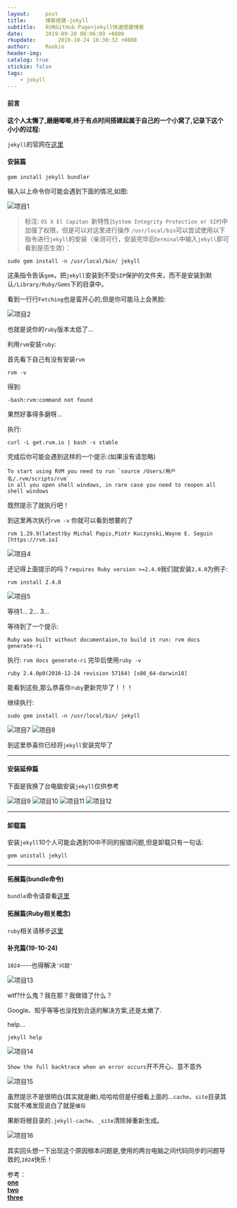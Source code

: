 ```yaml
---
layout:     post
title:      博客搭建-jekyll
subtitle:   利用GitHub Page+jekyll快速搭建博客
date:       2019-09-20 08:06:09 +0800
rkupdate:		2019-10-24 16:30:32 +0800
author:     Rookie
header-img: 
catalog: true
stickie: false
tags:
    - jekyll
---
```


#### 前言

**这个人太懒了,磨磨唧唧,终于有点时间搭建起属于自己的一个小窝了,记录下这个小小的过程:**


`jekyll`的官网在[这里](http://jekyllcn.com/)  

#### 安装篇

```
gem install jekyll bundler
```
输入以上命令你可能会遇到下面的情况,如图:

![项目1](/img/20190920/1.jpg)

>标注: `OS X El Capitan `新特性(`System Integrity Protection or SIP`)中加强了权限，但是可以对这里进行操作 `/usr/local/bin`可以尝试使用以下指令进行`jekyll`的安装（亲测可行，安装完毕后t`erminal`中输入`jekyll`即可看到是否生效）：

```
sudo gem install -n /usr/local/bin/ jekyll
```
这条指令告诉`gem`，把`jekyll`安装到不受`SIP`保护的文件夹，而不是安装到默认`/Library/Ruby/Gems`下的目录中。

看到一行行`Fetching`也是蛮开心的,但是你可能马上会黑脸:

![项目2](/img/20190920/2.jpg)

也就是说你的`ruby`版本太低了...

利用`rvm`安装`ruby`:

首先看下自己有没有安装`rvm`

```
rvm -v
```

得到:

```
-bash:rvm:command not found
```

果然好事得多磨呀...

执行:

```
curl -L get.rvm.io | bash -s stable
```

完成后你可能会遇到这样的一个提示:(如果没有请忽略)

```
To start using RVM you need to run `source /Users/用户名/.rvm/scripts/rvm`  
in all you open shell windows, in rare case you need to reopen all shell windows
```

既然提示了就执行吧！

到这里再次执行`rvm -v` 你就可以看到想要的了

```
rvm 1.29.9(latest)by Michal Papis,Piotr Kuczynski,Wayne E. Seguin [https://rvm.io]
```

![项目4](/img/20190920/4.jpg)

还记得上面提示的吗？`requires Ruby version >=2.4.0`我们就安装`2,4.0`为例子:

```
rvm install 2.4.0
```

![项目5](/img/20190920/5.jpg)

等待1... 2... 3...

等待到了一个提示:

```
Ruby was built without documentaion,to build it run: rvm docs generate-ri 
```

执行: `rvm docs generate-ri` 完毕后使用`ruby -v`

```
ruby 2.4.0p0(2016-12-24 revision 57164) [x86_64-darwin18]
```
能看到这些,那么恭喜你`ruby`更新完毕了！！！

继续执行:

```
sudo gem install -n /usr/local/bin/ jekyll
```

![项目7](/img/20190920/7.jpg)
![项目8](/img/20190920/8.jpg)

到这里恭喜你已经将`jekyll`安装完毕了

---
#### 安装延伸篇

下面是我换了台电脑安装`jekyll`仅供参考

![项目9](/img/20190920/9.jpg)
![项目10](/img/20190920/10.jpg)
![项目11](/img/20190920/11.jpg)
![项目12](/img/20190920/12.jpg)

---
#### 卸载篇

安装`jekyll`10个人可能会遇到10中不同的报错问题,但是卸载只有一句话:
```
gem unistall jekyll
```
---

#### 拓展篇(bundle命令)

`bundle`命令请查看[这里](https://blog.csdn.net/huaishu/article/details/38778777)

#### 拓展篇(Ruby相关概念)

`ruby`相关请移步[这里](https://rookie920.github.io/2019/06/05/Ruby%E7%9B%B8%E5%85%B3%E6%A6%82%E5%BF%B5/)

#### 补充篇(19-10-24)

`1024`----也得解决`'问题'`

![项目13](/img/20190920/13.jpg)

wtf?什么鬼？我在那？我做错了什么？

Google、知乎等等也没找到合适的解决方案,还是太嫩了.

help...

```
jekyll help
```

![项目14](/img/20190920/14.jpg)

`Show the full backtrace when an error occurs`开不开心、意不意外

![项目15](/img/20190920/15.jpg)

虽然提示不是很明白(其实就是嫩),哈哈哈但是仔细看上面的...`cache`、`site`目录其实就不难发现说白了就是`缓存`

果断将根目录的`.jekyll-cache`、`_site`清除掉重新生成。

![项目16](/img/20190920/16.jpg)

其实回头想一下出现这个原因根本问题是,使用的两台电脑之间代码同步的问题导致的,`1024`快乐！




参考：  
[**one**](https://www.jianshu.com/p/a97eca5254b8)  
[**two**](https://www.jianshu.com/p/c073e6fc01f5)  
[**three**](https://ruby-china.org/wiki/install_ruby_guide)





















